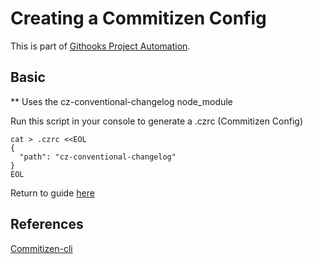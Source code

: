 # Creating a Commitizen Config

This is part of [Githooks Project Automation](./../githooks-project-automation.md).

## Basic

** Uses the cz-conventional-changelog node_module


Run this script in your console to generate a .czrc (Commitizen Config)

```
cat > .czrc <<EOL
{
  "path": "cz-conventional-changelog"
}
EOL
```

Return to guide [here](./detailed-walkthrough.md#commitizen)

## References

[Commitizen-cli](https://github.com/commitizen/cz-cli)
